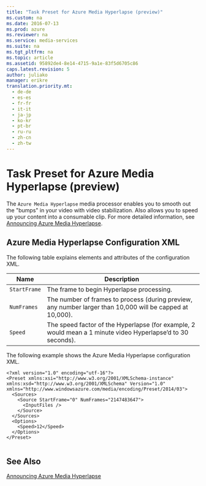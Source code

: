 ```yaml
---
title: "Task Preset for Azure Media Hyperlapse (preview)"
ms.custom: na
ms.date: 2016-07-13
ms.prod: azure
ms.reviewer: na
ms.service: media-services
ms.suite: na
ms.tgt_pltfrm: na
ms.topic: article
ms.assetid: 95892de4-8e14-4715-9a1e-83f5d6705c86
caps.latest.revision: 5
author: juliako
manager: erikre
translation.priority.mt: 
  - de-de
  - es-es
  - fr-fr
  - it-it
  - ja-jp
  - ko-kr
  - pt-br
  - ru-ru
  - zh-cn
  - zh-tw
---
```

# Task Preset for Azure Media Hyperlapse (preview)
The `Azure Media Hyperlapse` media processor enables you to smooth out the "bumps" in your video with video stabilization. Also allows you to speed up your content into a consumable clip. For more detailed information, see [Announcing Azure Media Hyperlapse](http://go.microsoft.com/fwlink/?LinkId=613274).  
  
## Azure Media Hyperlapse Configuration XML  
 The following table explains elements and attributes of the configuration XML.  
  
|Name|Description|  
|----------|-----------------|  
|`StartFrame`|The frame to begin Hyperlapse processing.|  
|`NumFrames`|The number of frames to process (during preview, any number larger than 10,000 will be capped at 10,000).|  
|`Speed`|The speed factor of the Hyperlapse (for example, 2 would mean a 1 minute video Hyperlapse’d to 30 seconds).|  
  
 The following example shows the Azure Media Hyperlapse configuration XML.  
  
```  
<?xml version="1.0" encoding="utf-16"?>  
<Preset xmlns:xsi="http://www.w3.org/2001/XMLSchema-instance" xmlns:xsd="http://www.w3.org/2001/XMLSchema" Version="1.0" xmlns="http://www.windowsazure.com/media/encoding/Preset/2014/03">  
  <Sources>  
    <Source StartFrame="0" NumFrames="2147483647">  
      <InputFiles />  
    </Source>  
  </Sources>  
  <Options>  
    <Speed>12</Speed>  
  </Options>  
</Preset>  
  
```  
  
## See Also  
 [Announcing Azure Media Hyperlapse](http://azure.microsoft.com/blog/?p=286281&preview=1&_ppp=61e1a0b3db)